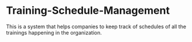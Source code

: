 # Training-Schedule-Management
This is a system that helps companies to keep track of schedules of all the trainings happening in the organization.
